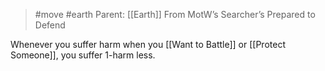 > #move #earth 
> Parent: [[Earth]]
> From MotW’s Searcher’s Prepared to Defend

Whenever you suffer harm when you [[Want to Battle]] or [[Protect Someone]], you suffer 1-harm less.